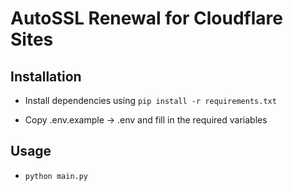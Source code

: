 # AutoSSL Renewal for Cloudflare Sites


## Installation

- Install dependencies using `pip install -r requirements.txt`

- Copy .env.example -> .env and fill in the required variables

## Usage


- `python main.py`